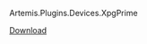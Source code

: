 Artemis.Plugins.Devices.XpgPrime

[Download](https://nightly.link/diogotr7/Artemis.Plugins.Devices.XpgPrime/workflows/build/master/Artemis.Plugins.Devices.XpgPrime.zip)

